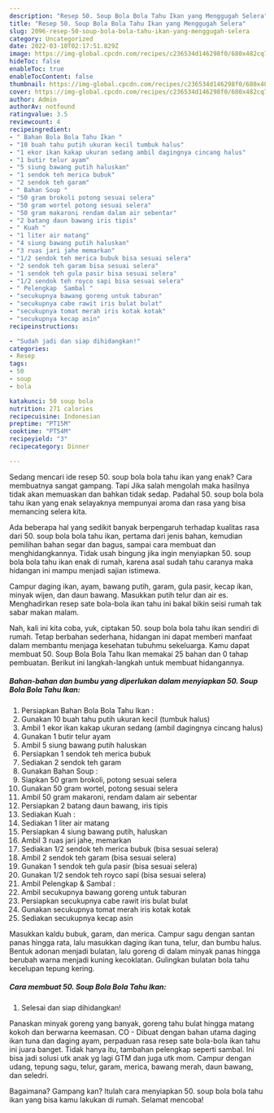 ```yaml
---
description: "Resep 50. Soup Bola Bola Tahu Ikan yang Menggugah Selera"
title: "Resep 50. Soup Bola Bola Tahu Ikan yang Menggugah Selera"
slug: 2096-resep-50-soup-bola-bola-tahu-ikan-yang-menggugah-selera
category: Uncategorized
date: 2022-03-10T02:17:51.829Z
image: https://img-global.cpcdn.com/recipes/c236534d146298f0/680x482cq70/50-soup-bola-bola-tahu-ikan-foto-resep-utama.jpg
hideToc: false
enableToc: true
enableTocContent: false
thumbnail: https://img-global.cpcdn.com/recipes/c236534d146298f0/680x482cq70/50-soup-bola-bola-tahu-ikan-foto-resep-utama.jpg
cover: https://img-global.cpcdn.com/recipes/c236534d146298f0/680x482cq70/50-soup-bola-bola-tahu-ikan-foto-resep-utama.jpg
author: Admin
authorAv: notfound
ratingvalue: 3.5
reviewcount: 4
recipeingredient:
- " Bahan Bola Bola Tahu Ikan "
- "10 buah tahu putih ukuran kecil tumbuk halus"
- "1 ekor ikan kakap ukuran sedang ambil dagingnya cincang halus"
- "1 butir telur ayam"
- "5 siung bawang putih haluskan"
- "1 sendok teh merica bubuk"
- "2 sendok teh garam"
- " Bahan Soup "
- "50 gram brokoli potong sesuai selera"
- "50 gram wortel potong sesuai selera"
- "50 gram makaroni rendam dalam air sebentar"
- "2 batang daun bawang iris tipis"
- " Kuah "
- "1 liter air matang"
- "4 siung bawang putih haluskan"
- "3 ruas jari jahe memarkan"
- "1/2 sendok teh merica bubuk bisa sesuai selera"
- "2 sendok teh garam bisa sesuai selera"
- "1 sendok teh gula pasir bisa sesuai selera"
- "1/2 sendok teh royco sapi bisa sesuai selera"
- " Pelengkap  Sambal "
- "secukupnya bawang goreng untuk taburan"
- "secukupnya cabe rawit iris bulat bulat"
- "secukupnya tomat merah iris kotak kotak"
- "secukupnya kecap asin"
recipeinstructions:

- "Sudah jadi dan siap dihidangkan!"
categories:
- Resep
tags:
- 50
- soup
- bola

katakunci: 50 soup bola 
nutrition: 271 calories
recipecuisine: Indonesian
preptime: "PT15M"
cooktime: "PT54M"
recipeyield: "3"
recipecategory: Dinner

---
```



Sedang mencari ide resep 50. soup bola bola tahu ikan yang enak? Cara membuatnya sangat gampang. Tapi Jika salah mengolah maka hasilnya tidak akan memuaskan dan bahkan tidak sedap. Padahal 50. soup bola bola tahu ikan yang enak selayaknya mempunyai aroma dan rasa yang bisa memancing selera kita.


Ada beberapa hal yang sedikit banyak berpengaruh terhadap kualitas rasa dari 50. soup bola bola tahu ikan, pertama dari jenis bahan, kemudian pemilihan bahan segar dan bagus, sampai cara membuat dan menghidangkannya. Tidak usah bingung jika ingin menyiapkan 50. soup bola bola tahu ikan enak di rumah, karena asal sudah tahu caranya maka hidangan ini mampu menjadi sajian istimewa.

Campur daging ikan, ayam, bawang putih, garam, gula pasir, kecap ikan, minyak wijen, dan daun bawang. Masukkan putih telur dan air es. Menghadirkan resep sate bola-bola ikan tahu ini bakal bikin seisi rumah tak sabar makan malam.


Nah, kali ini kita coba, yuk, ciptakan 50. soup bola bola tahu ikan sendiri di rumah. Tetap berbahan sederhana, hidangan ini dapat memberi manfaat dalam membantu menjaga kesehatan tubuhmu sekeluarga. Kamu dapat membuat 50. Soup Bola Bola Tahu Ikan memakai 25 bahan dan 0 tahap pembuatan. Berikut ini langkah-langkah untuk membuat hidangannya.

<!--inarticleads1-->

##### Bahan-bahan dan bumbu yang diperlukan dalam menyiapkan 50. Soup Bola Bola Tahu Ikan:

1. Persiapkan  Bahan Bola Bola Tahu Ikan :
1. Gunakan 10 buah tahu putih ukuran kecil (tumbuk halus)
1. Ambil 1 ekor ikan kakap ukuran sedang (ambil dagingnya cincang halus)
1. Gunakan 1 butir telur ayam
1. Ambil 5 siung bawang putih haluskan
1. Persiapkan 1 sendok teh merica bubuk
1. Sediakan 2 sendok teh garam
1. Gunakan  Bahan Soup :
1. Siapkan 50 gram brokoli, potong sesuai selera
1. Gunakan 50 gram wortel, potong sesuai selera
1. Ambil 50 gram makaroni, rendam dalam air sebentar
1. Persiapkan 2 batang daun bawang, iris tipis
1. Sediakan  Kuah :
1. Sediakan 1 liter air matang
1. Persiapkan 4 siung bawang putih, haluskan
1. Ambil 3 ruas jari jahe, memarkan
1. Sediakan 1/2 sendok teh merica bubuk (bisa sesuai selera)
1. Ambil 2 sendok teh garam (bisa sesuai selera)
1. Gunakan 1 sendok teh gula pasir (bisa sesuai selera)
1. Gunakan 1/2 sendok teh royco sapi (bisa sesuai selera)
1. Ambil  Pelengkap &amp; Sambal :
1. Ambil secukupnya bawang goreng untuk taburan
1. Persiapkan secukupnya cabe rawit iris bulat bulat
1. Gunakan secukupnya tomat merah iris kotak kotak
1. Sediakan secukupnya kecap asin


Masukkan kaldu bubuk, garam, dan merica. Campur sagu dengan santan panas hingga rata, lalu masukkan daging ikan tuna, telur, dan bumbu halus. Bentuk adonan menjadi bulatan, lalu goreng di dalam minyak panas hingga berubah warna menjadi kuning kecoklatan. Gulingkan bulatan bola tahu kecelupan tepung kering. 

<!--inarticleads2-->

##### Cara membuat 50. Soup Bola Bola Tahu Ikan:


1. Selesai dan siap dihidangkan!

Panaskan minyak goreng yang banyak, goreng tahu bulat hingga matang kokoh dan berwarna keemasan. CO - Dibuat dengan bahan utama daging ikan tuna dan daging ayam, perpaduan rasa resep sate bola-bola ikan tahu ini juara banget. Tidak hanya itu, tambahan pelengkap seperti sambal. Ini bisa jadi solusi utk anak yg lagi GTM dan juga utk mom. Campur dengan udang, tepung sagu, telur, garam, merica, bawang merah, daun bawang, dan seledri. 

Bagaimana? Gampang kan? Itulah cara menyiapkan 50. soup bola bola tahu ikan yang bisa kamu lakukan di rumah. Selamat mencoba!
